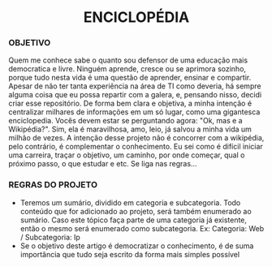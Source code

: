 <h1 align="center"> ENCICLOPÉDIA </h1>

### OBJETIVO
   Quem me conhece sabe o quanto sou defensor de uma educação mais democratica e livre. Ninguém aprende, cresce ou se aprimora sozinho, porque tudo nesta vida é uma questão de aprender, ensinar e compartir. Apesar de não ter tanta experiência na área de TI como deveria, há sempre alguma coisa que eu possa repartir com a galera, e, pensando nisso, decidi criar esse repositório. De forma bem clara e objetiva, a minha intenção é centralizar milhares de informações em um só lugar, como uma gigantesca enciclopedia. Vocês devem estar se perguntando agora: "Ok, mas e a Wikipédia?". Sim, ela é maravilhosa, amo, leio, já salvou a minha vida um milhão de vezes. A intenção desse projeto não é concorrer com a wikipédia, pelo contrário, é complementar o conhecimento. Eu sei como é difícil iniciar uma carreira, traçar o objetivo, um caminho, por onde começar, qual o próximo passo, o que estudar e etc. Se liga nas regras...
  
  ### REGRAS DO PROJETO
  * Teremos um sumário, dividido em categoria e subcategoria. Todo conteúdo que for adicionado ao projeto, será também enumerado ao sumário. Caso este tópico faça parte de uma categoria já existente, então o mesmo será enumerado como subcategoria. Ex: Categoria: Web / Subcategoria: Ip
  * Se o objetivo deste artigo é democratizar o conhecimento, é de suma importância que tudo seja escrito da forma mais simples possível 
  



